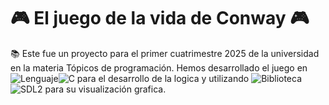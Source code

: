 # :video_game: El juego de la vida de Conway :video_game: 

📚 Este fue un proyecto para el primer cuatrimestre 2025 de la universidad en la materia Tópicos de programación. 
Hemos desarrollado el juego en ![Lenguaje](https://img.shields.io/badge/Lenguaje-000000?style=for-the-badge)![C](https://img.shields.io/badge/C-blue?style=for-the-badge) para el desarrollo de la logica y utilizando ![Biblioteca](https://img.shields.io/badge/Biblioteca-000000?style=for-the-badge)![SDL2](https://img.shields.io/badge/SDL2-00FF00?style=for-the-badge) para su visualización grafica.




